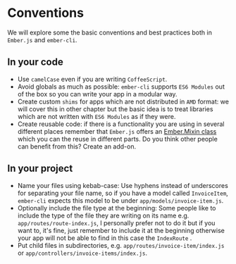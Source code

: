 # Conventions
We will explore some the basic conventions and best practices both in `Ember.js` and `ember-cli`.

## In your code
- Use `camelCase` even if you are writing `CoffeeScript`.
- Avoid globals as much as possible: `ember-cli` supports `ES6 Modules` out of the box so you can write your app in a modular way.
- Create custom `shims` for apps which are not distributed in `AMD` format: we will cover this in other chapter but the basic idea is to treat libraries which are not written with `ES6 Modules` as if they were.
- Create reusable code: if there is a functionality you are using in several different places remember that `Ember.js` offers an [Ember.Mixin class](http://emberjs.com/api/classes/Ember.Mixin.html) which you can the reuse in different parts. Do you think other people can benefit from this? Create an add-on.

## In your project
- Name your files using kebab-case: Use hyphens instead of underscores for separating your file name, so if you have a model called `InvoiceItem`, `ember-cli` expects this model to be under `app/models/invoice-item.js`.
- Optionally include the file type at the beginning: Some people like to include the type of the file they are writing on its name e.g. `app/routes/route-index.js`, I personally prefer not to do it but if you want to, it's fine, just remember to include it at the beginning otherwise your app will not be able to find in this case the `IndexRoute` .
- Put child files in subdirectories,  e.g.  `app/routes/invoice-item/index.js` or
`app/controllers/invoice-items/index.js`.
